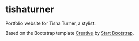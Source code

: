 # tishaturner
Portfolio website for Tisha Turner, a stylist.

Based on the Bootstrap template [Creative](https://startbootstrap.com/template-overviews/creative/) by [Start Bootstrap](http://startbootstrap.com/).
